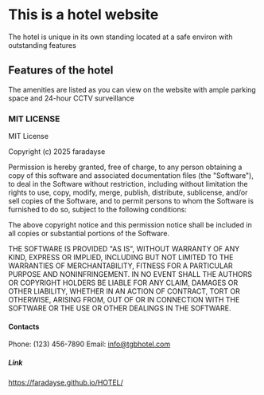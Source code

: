 # This is a hotel website
The hotel is unique in its own standing located at a safe environ with outstanding features

## Features of the hotel
The amenities are listed as you can view on the website with ample parking space and 24-hour CCTV surveillance

### MIT LICENSE
MIT License

Copyright (c) 2025 faradayse

Permission is hereby granted, free of charge, to any person obtaining a copy
of this software and associated documentation files (the "Software"), to deal
in the Software without restriction, including without limitation the rights
to use, copy, modify, merge, publish, distribute, sublicense, and/or sell
copies of the Software, and to permit persons to whom the Software is
furnished to do so, subject to the following conditions:

The above copyright notice and this permission notice shall be included in all
copies or substantial portions of the Software.

THE SOFTWARE IS PROVIDED "AS IS", WITHOUT WARRANTY OF ANY KIND, EXPRESS OR
IMPLIED, INCLUDING BUT NOT LIMITED TO THE WARRANTIES OF MERCHANTABILITY,
FITNESS FOR A PARTICULAR PURPOSE AND NONINFRINGEMENT. IN NO EVENT SHALL THE
AUTHORS OR COPYRIGHT HOLDERS BE LIABLE FOR ANY CLAIM, DAMAGES OR OTHER
LIABILITY, WHETHER IN AN ACTION OF CONTRACT, TORT OR OTHERWISE, ARISING FROM,
OUT OF OR IN CONNECTION WITH THE SOFTWARE OR THE USE OR OTHER DEALINGS IN THE
SOFTWARE.

#### Contacts
Phone: (123) 456-7890
Email: info@tgbhotel.com

##### Link
https://faradayse.github.io/HOTEL/
